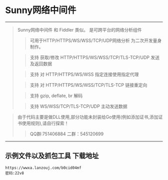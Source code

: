# Sunny网络中间件

---

> Sunny网络中间件 和 Fiddler 类似。 是可跨平台的网络分析组件
> > 可用于HTTP/HTTPS/WS/WSS/TCP/UDP网络分析 为二次开发量身制作。
> 
> >支持 获取/修改 HTTP/HTTPS/WS/WSS/TCP/TLS-TCP/UDP 发送及返回数据
> 
> >支持 对 HTTP/HTTPS/WS/WSS 指定连接使用指定代理
> 
> >支持 对 HTTP/HTTPS/WS/WSS/TCP/TLS-TCP 链接重定向
> 
> >支持 gzip, deflate, br 解码
>
> >支持 WS/WSS/TCP/TLS-TCP/UDP 主动发送数据

> 由于代码主要是做DLL使用,部分功能未封装给Go使用(例如添加证书,添加证书使用规则),请自行探索！
> > QQ群:751406884 二群：545120699

---

## 示例文件以及抓包工具 下载地址
``` 
https://wwxa.lanzouj.com/b0cid04mf
密码:22v8
```

